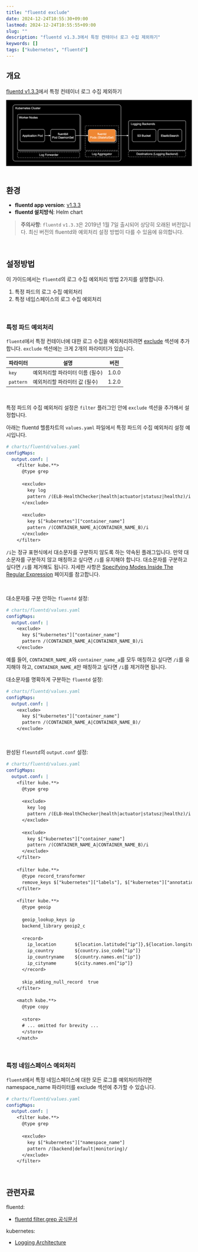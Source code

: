 ```yaml
---
title: "fluentd exclude"
date: 2024-12-24T10:55:30+09:00
lastmod: 2024-12-24T10:55:55+09:00
slug: ""
description: "fluentd v1.3.3에서 특정 컨테이너 로그 수집 제외하기"
keywords: []
tags: ["kubernetes", "fluentd"]
---
```


## 개요

[fluentd v1.3.3](https://github.com/fluent/fluentd/releases/tag/v1.3.3)에서 특정 컨테이너 로그 수집 제외하기

![EFK Stack](./1.png)
&nbsp;

## 환경

- **fluentd app version**: [v1.3.3](https://github.com/fluent/fluentd/releases/tag/v1.3.3)
- **fluentd 설치방식**: Helm chart

> **주의사항**: `fluentd` `v1.3.3`은 2019년 1월 7일 출시되어 상당히 오래된 버전입니다. 최신 버전의 fluentd와 예외처리 설정 방법이 다를 수 있음에 유의합니다.

&nbsp;

## 설정방법

이 가이드에서는 `fluentd`의 로그 수집 예외처리 방법 2가지를 설명합니다.

1. 특정 파드의 로그 수집 예외처리
2. 특정 네임스페이스의 로그 수집 예외처리

&nbsp;

### 특정 파드 예외처리

`fluentd`에서 특정 컨테이너에 대한 로그 수집을 예외처리하려면 [exclude](https://docs.fluentd.org/filter/grep#less-than-exclude-greater-than-directive) 섹션에 추가합니다. `exclude` 섹션에는 크게 2개의 파라미터가 있습니다.

| 파라미터 | 설명 | 버전 |
| --- | --- | --- |
| `key` | 예외처리할 파라미터 이름 (필수) | 1.0.0 |
| `pattern` | 예외처리할 파라미터 값 (필수) | 1.2.0 |

&nbsp;

특정 파드의 수집 예외처리 설정은 `filter` 플러그인 안에 `exclude` 섹션을 추가해서 설정합니다.

아래는 fluentd 헬름차트의 `values.yaml` 파일에서 특정 파드의 수집 예외처리 설정 예시입니다.

```yaml
# charts/fluentd/values.yaml
configMaps:
  output.conf: |
    <filter kube.**>
      @type grep

      <exclude>
        key log
        pattern /(ELB-HealthChecker|health|actuator|statusz|healthz)/i
      </exclude>

      <exclude>
        key $["kubernetes"]["container_name"]
        pattern /(CONTAINER_NAME_A|CONTAINER_NAME_B)/i
      </exclude>
    </filter>
```

`/i`는 정규 표현식에서 대소문자를 구분하지 않도록 하는 약속된 플래그입니다. 만약 대소문자를 구분하지 않고 매칭하고 싶다면 `/i`를 유지해야 합니다. 대소문자를 구분하고 싶다면 `/i`를 제거해도 됩니다. 자세한 사항은 [Specifying Modes Inside The Regular Expression](https://www.regular-expressions.info/modifiers.html) 페이지를 참고합니다.

&nbsp;

대소문자를 구분 안하는 `fluentd` 설정:

```yaml
# charts/fluentd/values.yaml
configMaps:
  output.conf: |
    <exclude>
      key $["kubernetes"]["container_name"]
      pattern /(CONTAINER_NAME_A|CONTAINER_NAME_B)/i
    </exclude>
```

예를 들어, `CONTAINER_NAME_A`와 `container_name_a`를 모두 매칭하고 싶다면 `/i`를 유지해야 하고, `CONTAINER_NAME_A`만 매칭하고 싶다면 `/i`를 제거하면 됩니다.

대소문자를 명확하게 구분하는 `fluentd` 설정:

```yaml
# charts/fluentd/values.yaml
configMaps:
  output.conf: |
    <exclude>
      key $["kubernetes"]["container_name"]
      pattern /(CONTAINER_NAME_A|CONTAINER_NAME_B)/
    </exclude>
```

&nbsp;

완성된 `fleuntd`의 `output.conf` 설정:

```yaml
# charts/fluentd/values.yaml
configMaps:
  output.conf: |
    <filter kube.**>
      @type grep

      <exclude>
        key log
        pattern /(ELB-HealthChecker|health|actuator|statusz|healthz)/i
      </exclude>

      <exclude>
        key $["kubernetes"]["container_name"]
        pattern /(CONTAINER_NAME_A|CONTAINER_NAME_B)/i
      </exclude>
    </filter>

    <filter kube.**>
      @type record_transformer
      remove_keys $["kubernetes"]["labels"], $["kubernetes"]["annotations"], $["kubernetes"]["pod_id"], $["kubernetes"]["docker_id"], $["kubernetes"]["container_hash"]
    </filter>

    <filter kube.**>
      @type geoip

      geoip_lookup_keys ip
      backend_library geoip2_c

      <record>
        ip_location       ${location.latitude["ip"]},${location.longitude["ip"]}
        ip_country        ${country.iso_code["ip"]}
        ip_countryname    ${country.names.en["ip"]}
        ip_cityname       ${city.names.en["ip"]}
      </record>

      skip_adding_null_record  true
    </filter>

    <match kube.**>
      @type copy

      <store>
      # ... omitted for brevity ...
      </store>
    </match>
```

&nbsp;

### 특정 네임스페이스 예외처리

`fluentd`에서 특정 네임스페이스에 대한 모든 로그를 예외처리하려면 namespace_name 파라미터를 exclude 섹션에 추가할 수 있습니다.

```yaml
# charts/fluentd/values.yaml
configMaps:
  output.conf: |
    <filter kube.**>
      @type grep

      <exclude>
        key $["kubernetes"]["namespace_name"]
        pattern /(backend|default|monitoring)/
      </exclude>
    </filter>
```

&nbsp;

## 관련자료

fluentd:

- [fluentd filter.grep 공식문서](https://docs.fluentd.org/filter/grep)

kubernetes:

- [Logging Architecture](https://kubernetes.io/docs/concepts/cluster-administration/logging/#cluster-level-logging-architectures)